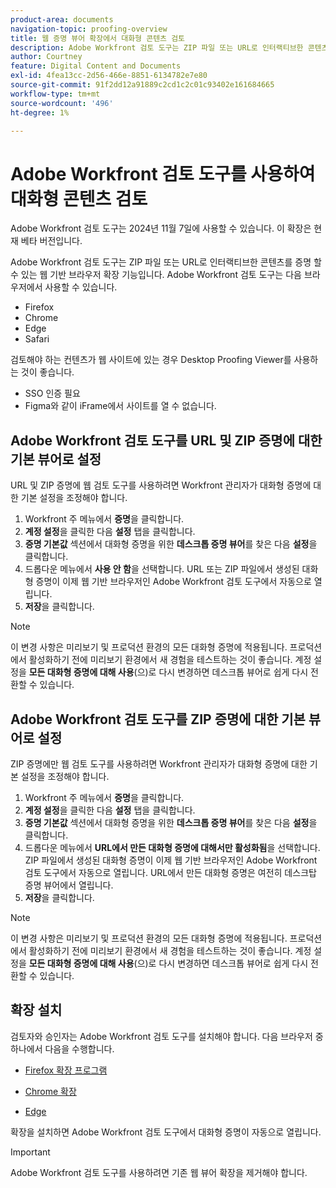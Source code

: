```yaml
---
product-area: documents
navigation-topic: proofing-overview
title: 웹 증명 뷰어 확장에서 대화형 콘텐츠 검토
description: Adobe Workfront 검토 도구는 ZIP 파일 또는 URL로 인터랙티브한 콘텐츠를 증명 할 수 있는 브라우저 확장 기능입니다.
author: Courtney
feature: Digital Content and Documents
exl-id: 4fea13cc-2d56-466e-8851-6134782e7e80
source-git-commit: 91f2dd12a91889c2cd1c2c01c93402e161684665
workflow-type: tm+mt
source-wordcount: '496'
ht-degree: 1%

---
```


# Adobe Workfront 검토 도구를 사용하여 대화형 콘텐츠 검토

<span class="preview">Adobe Workfront 검토 도구는 2024년 11월 7일에 사용할 수 있습니다. 이 확장은 현재 베타 버전입니다.</span>

Adobe Workfront 검토 도구는 ZIP 파일 또는 URL로 인터랙티브한 콘텐츠를 증명 할 수 있는 웹 기반 브라우저 확장 기능입니다. Adobe Workfront 검토 도구는 다음 브라우저에서 사용할 수 있습니다.

* Firefox
* Chrome
* Edge
* Safari

검토해야 하는 컨텐츠가 웹 사이트에 있는 경우 Desktop Proofing Viewer를 사용하는 것이 좋습니다.

* SSO 인증 필요
* Figma와 같이 iFrame에서 사이트를 열 수 없습니다.



## Adobe Workfront 검토 도구를 URL 및 ZIP 증명에 대한 기본 뷰어로 설정

URL 및 ZIP 증명에 웹 검토 도구를 사용하려면 Workfront 관리자가 대화형 증명에 대한 기본 설정을 조정해야 합니다.

1. Workfront 주 메뉴에서 **증명**&#x200B;을 클릭합니다.
1. **계정 설정**&#x200B;을 클릭한 다음 **설정** 탭을 클릭합니다.
1. **증명 기본값** 섹션에서 대화형 증명을 위한 **데스크톱 증명 뷰어**&#x200B;를 찾은 다음 **설정**&#x200B;을 클릭합니다.
1. 드롭다운 메뉴에서 **사용 안 함**&#x200B;을 선택합니다. URL 또는 ZIP 파일에서 생성된 대화형 증명이 이제 웹 기반 브라우저인 Adobe Workfront 검토 도구에서 자동으로 열립니다.
1. **저장**&#x200B;을 클릭합니다.

>[!NOTE]
>
>이 변경 사항은 미리보기 및 프로덕션 환경의 모든 대화형 증명에 적용됩니다. 프로덕션에서 활성화하기 전에 미리보기 환경에서 새 경험을 테스트하는 것이 좋습니다. 계정 설정을 **모든 대화형 증명에 대해 사용**(으)로 다시 변경하면 데스크톱 뷰어로 쉽게 다시 전환할 수 있습니다.

## Adobe Workfront 검토 도구를 ZIP 증명에 대한 기본 뷰어로 설정

ZIP 증명에만 웹 검토 도구를 사용하려면 Workfront 관리자가 대화형 증명에 대한 기본 설정을 조정해야 합니다.

1. Workfront 주 메뉴에서 **증명**&#x200B;을 클릭합니다.
1. **계정 설정**&#x200B;을 클릭한 다음 **설정** 탭을 클릭합니다.
1. **증명 기본값** 섹션에서 대화형 증명을 위한 **데스크톱 증명 뷰어**&#x200B;를 찾은 다음 **설정**&#x200B;을 클릭합니다.
1. 드롭다운 메뉴에서 **URL에서 만든 대화형 증명에 대해서만 활성화됨**&#x200B;을 선택합니다. ZIP 파일에서 생성된 대화형 증명이 이제 웹 기반 브라우저인 Adobe Workfront 검토 도구에서 자동으로 열립니다. URL에서 만든 대화형 증명은 여전히 데스크탑 증명 뷰어에서 열립니다.
1. **저장**&#x200B;을 클릭합니다.

>[!NOTE]
>
>이 변경 사항은 미리보기 및 프로덕션 환경의 모든 대화형 증명에 적용됩니다. 프로덕션에서 활성화하기 전에 미리보기 환경에서 새 경험을 테스트하는 것이 좋습니다. 계정 설정을 **모든 대화형 증명에 대해 사용**(으)로 다시 변경하면 데스크톱 뷰어로 쉽게 다시 전환할 수 있습니다.

## 확장 설치

검토자와 승인자는 Adobe Workfront 검토 도구를 설치해야 합니다. 다음 브라우저 중 하나에서 다음을 수행합니다.

* [Firefox 확장 프로그램](https://addons.mozilla.org/en-US/firefox/addon/adobe-workfront-review-tool/)

* [Chrome 확장](https://chromewebstore.google.com/detail/adobe-workfront-review-to/lhdepbgeilldghlfnankdnponhljpgml)

* [Edge](https://microsoftedge.microsoft.com/addons/detail/adobe-workfront-review-to/llhapmaiiddmcamgeapaipjpagnoijen)

확장을 설치하면 Adobe Workfront 검토 도구에서 대화형 증명이 자동으로 열립니다.

>[!IMPORTANT]
>
>Adobe Workfront 검토 도구를 사용하려면 기존 웹 뷰어 확장을 제거해야 합니다.
